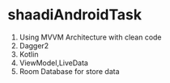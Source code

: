 # shaadiAndroidTask

 1. Using MVVM Architecture with clean code
 2. Dagger2
 3. Kotlin
 4. ViewModel,LiveData
 5. Room Database for store data

